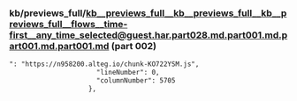 ### kb/previews_full/kb__previews_full__kb__previews_full__kb__previews_full__flows__time-first__any_time_selected@guest.har.part028.md.part001.md.part001.md.part001.md (part 002)

```md
": "https://n958200.alteg.io/chunk-KO722YSM.js",
                      "lineNumber": 0,
                      "columnNumber": 5705
                    },
   
```

```
